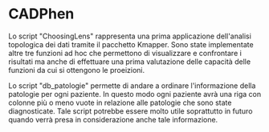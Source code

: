 # CADPhen
Lo script "ChoosingLens" rappresenta una prima applicazione dell'analisi topologica dei dati tramite il pacchetto Kmapper. Sono state implementate altre tre funzioni ad hoc che 
permettono di visualizzare e confrontare i risultati ma anche di effettuare una prima valutazione delle capacità delle funzioni da cui si ottengono le proeizioni.

Lo script "db_patologie" permette di andare a ordinare l'informazione della patologie per ogni paziente. In questo modo ogni paziente avrà una riga con colonne più o meno vuote in 
relazione alle patologie che sono state diagnosticate. Tale script potrebbe essere molto utile soprattutto in futuro quando verrà presa in considerazione anche tale informazione.
